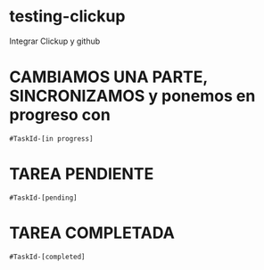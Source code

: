 # testing-clickup
Integrar Clickup y github


# CAMBIAMOS UNA PARTE, SINCRONIZAMOS y ponemos en progreso con
``#TaskId-[in progress]``


# TAREA PENDIENTE
``#TaskId-[pending]``

# TAREA COMPLETADA
``#TaskId-[completed]``
